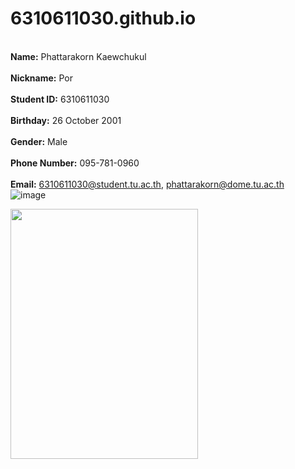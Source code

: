 # 6310611030.github.io
<br>**Name:** Phattarakorn Kaewchukul<br/>
<br>**Nickname:** Por<br/>
<br>**Student ID:** 6310611030<br/>
<br>**Birthday:** 26 October 2001<br/>
<br>**Gender:** Male<br/>
<br>**Phone Number:** 095-781-0960<br/>
<br>**Email:** 6310611030@student.tu.ac.th, phattarakorn@dome.tu.ac.th<br/>
![image](https://user-images.githubusercontent.com/69451583/185869766-158b470f-0429-4902-9f99-4b5d9302c66c.jpg)
<html>
    <head>
    </head>
    <body>
        <img src="https://user-images.githubusercontent.com/69451583/185869766-158b470f-0429-4902-9f99-4b5d9302c66c.jpg" width="300" height="400">
    </body>
</html>
